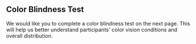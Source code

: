 ## Color Blindness Test
We would like you to complete a color blindness test on the next page. This will help us better understand participants' color vision conditions and overall distribution.
